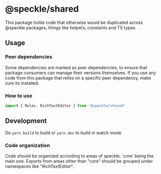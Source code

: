 # @speckle/shared

This package holds code that otherwise would be duplicated across @speckle packages, things like helpers, constants and TS types.

## Usage

### Peer dependencies

Some dependencies are marked as peer dependencies, to ensure that package consumers can manage their versions themselves. If you use any code from this package that relies on a specific peer dependency, make sure its installed.

### How to use

```js
import { Roles, RichTextEditor } from '@speckle/shared'
```

## Development

Do `yarn build` to build or `yarn dev` to build in watch mode

### Code organization

Code should be organized according to areas of speckle, 'core' being the main one. Exports from areas other than "core" should be grouped under namespaces like "RichTextEditor".
